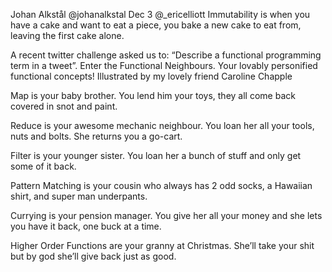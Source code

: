 Johan Alkstål ‏@johanalkstal  Dec 3
@_ericelliott Immutability is when you have a cake and want to eat a piece, you bake a new cake to eat from, leaving the first cake alone.

A recent twitter challenge asked us to: “Describe a functional programming term in a tweet”.
Enter the Functional Neighbours. Your lovably personified functional concepts! Illustrated by my lovely friend Caroline Chapple

Map is your baby brother. You lend him your toys, they all come back covered in snot and paint.

Reduce is your awesome mechanic neighbour. You loan her all your tools, nuts and bolts. She returns you a go-cart.

Filter is your younger sister. You loan her a bunch of stuff and only get some of it back.

Pattern Matching is your cousin who always has 2 odd socks, a Hawaiian shirt, and super man underpants.

Currying is your pension manager. You give her all your money and she lets you have it back, one buck at a time.

Higher Order Functions are your granny at Christmas. She’ll take your shit but by god she’ll give back just as good.
